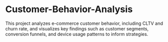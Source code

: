 # Customer-Behavior-Analysis
This project analyzes e-commerce customer behavior, including CLTV and churn rate, and visualizes key findings such as customer segments, conversion funnels, and device usage patterns to inform strategies.
